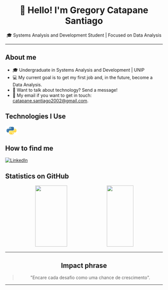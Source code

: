 <h1 align="center">👋 Hello! I'm Gregory Catapane Santiago</h1>

<p align="center">
  🎓 Systems Analysis and Development Student | Focused on Data Analysis  
</p>

--- 

## About me

- 🎓 Undergraduate in Systems Analysis and Development | UNIP
- 💻 My current goal is to get my first job and, in the future, become a Data Analysis.
- 💭 Want to talk about technology? Send a message!
- 📧 My email if you want to get in touch: catapane.santiago2002@gmail.com.

## Technologies I Use
<img align="center" alt="Gregory-Python" height="30" width="40" src="https://raw.githubusercontent.com/devicons/devicon/master/icons/python/python-original.svg">

## How to find me

[![LinkedIn](https://img.shields.io/badge/linkedin-%230077B5.svg?style=for-the-badge&logo=linkedin&logoColor=white)](https://www.linkedin.com/in/gregorycatapane/)

## Statistics on GitHub

<div align='center'>
   <img width="45%" height="195px" src="https://github-readme-stats.vercel.app/api?username=osantiagoo02&show_icons=true&count_private=true&title_color=80F7D4&icon_color=9d00ff&text_color=c9d1d9&bg_color=0d1117&border_color=fff0" />
   <img width="41%" height="195px" src="https://github-readme-stats.vercel.app/api/top-langs/?username=osantiagoo02&layout=compact&title_color=80F7D4&text_color=fff&bg_color=0d1117&border_color=fff0" />
<div align='center'>

---

## Impact phrase

>"Encare cada desafio como uma chance de crescimento".

---
